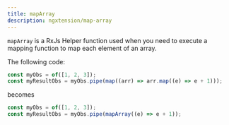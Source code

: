 ```yaml
---
title: mapArray
description: ngxtension/map-array
---
```


`mapArray` is a RxJs Helper function used when you need to execute a mapping function to map each element of an array.

The following code:

```ts
const myObs = of([1, 2, 3]);
const myResultObs = myObs.pipe(map((arr) => arr.map((e) => e + 1)));
```

becomes

```ts
const myObs = of([1, 2, 3]);
const myResultObs = myObs.pipe(mapArray((e) => e + 1));
```
